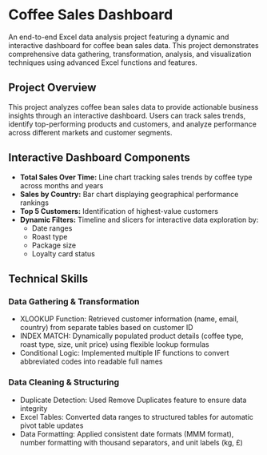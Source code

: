 # Coffee Sales Dashboard
An end-to-end Excel data analysis project featuring a dynamic and interactive dashboard for coffee bean sales data. This project demonstrates comprehensive data gathering, transformation, analysis, and visualization techniques using advanced Excel functions and features.

## Project Overview
This project analyzes coffee bean sales data to provide actionable business insights through an interactive dashboard. Users can track sales trends, identify top-performing products and customers, and analyze performance across different markets and customer segments.

## Interactive Dashboard Components
- **Total Sales Over Time:** Line chart tracking sales trends by coffee type across months and years
- **Sales by Country:** Bar chart displaying geographical performance rankings
- **Top 5 Customers:** Identification of highest-value customers
- **Dynamic Filters:** Timeline and slicers for interactive data exploration by:
   - Date ranges
   - Roast type
   - Package size
   - Loyalty card status
 
## Technical Skills
### Data Gathering & Transformation

- XLOOKUP Function: Retrieved customer information (name, email, country) from separate tables based on customer ID
- INDEX MATCH: Dynamically populated product details (coffee type, roast type, size, unit price) using flexible lookup formulas
- Conditional Logic: Implemented multiple IF functions to convert abbreviated codes into readable full names

### Data Cleaning & Structuring

- Duplicate Detection: Used Remove Duplicates feature to ensure data integrity
- Excel Tables: Converted data ranges to structured tables for automatic pivot table updates
- Data Formatting: Applied consistent date formats (MMM format), number formatting with thousand separators, and unit labels (kg, £)

